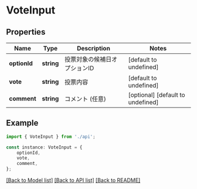 # VoteInput


## Properties

Name | Type | Description | Notes
------------ | ------------- | ------------- | -------------
**optionId** | **string** | 投票対象の候補日オプションID | [default to undefined]
**vote** | **string** | 投票内容 | [default to undefined]
**comment** | **string** | コメント (任意) | [optional] [default to undefined]

## Example

```typescript
import { VoteInput } from './api';

const instance: VoteInput = {
    optionId,
    vote,
    comment,
};
```

[[Back to Model list]](../README.md#documentation-for-models) [[Back to API list]](../README.md#documentation-for-api-endpoints) [[Back to README]](../README.md)
